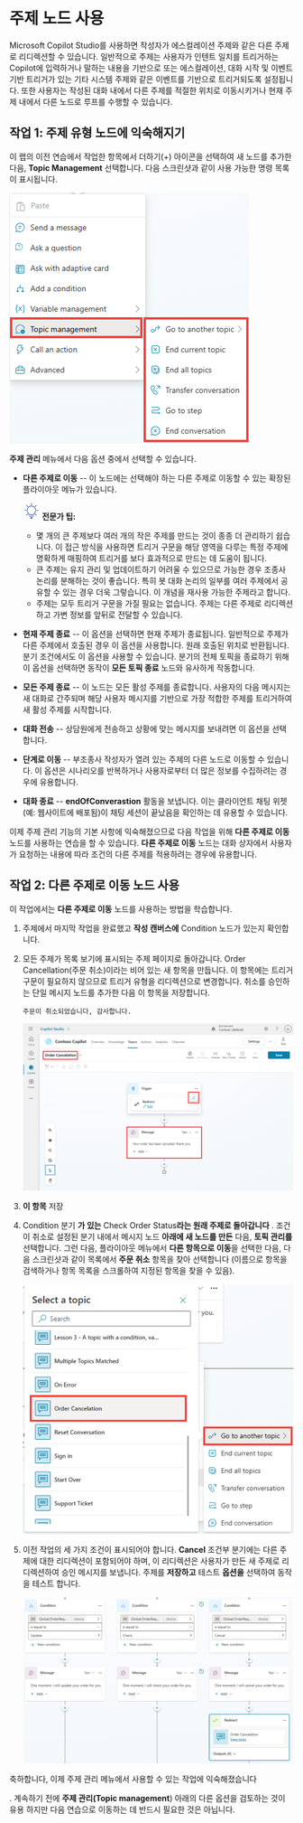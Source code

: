 # 주제 노드 사용

Microsoft Copilot Studio를 사용하면 작성자가 에스컬레이션 주제와 같은
다른 주제로 리디렉션할 수 있습니다. 일반적으로 주제는 사용자가 인텐트
일치를 트리거하는 Copilot에 입력하거나 말하는 내용을 기반으로 또는
에스컬레이션, 대화 시작 및 이벤트 기반 트리거가 있는 기타 시스템 주제와
같은 이벤트를 기반으로 트리거되도록 설정됩니다. 또한 사용자는 작성된
대화 내에서 다른 주제를 적절한 위치로 이동시키거나 현재 주제 내에서 다른
노드로 루프를 수행할 수 있습니다.

## 작업 1: 주제 유형 노드에 익숙해지기

이 랩의 이전 연습에서 작업한 항목에서 더하기(+) 아이콘을 선택하여 새
노드를 추가한 다음, **Topic Management** 선택합니다. 다음 스크린샷과 같이
사용 가능한 명령 목록이 표시됩니다.

<img src="./images/image31.png">


**주제 관리** 메뉴에서 다음 옵션 중에서 선택할 수 있습니다.

-   **다른 주제로 이동** -- 이 노드에는 선택해야 하는 다른 주제로 이동할
    수 있는 확장된 플라이아웃 메뉴가 있습니다.

    <img src="./images/image4.svg" width="30"> **전문가 팁:** 
    
    - 몇 개의 큰 주제보다 여러 개의 작은 주제를 만드는 것이 종종 더 관리하기 쉽습니다. 이 접근 방식을 사용하면 트리거 구문을 해당 영역을 다루는 특정 주제에 명확하게 매핑하여 트리거를 보다 효과적으로 만드는 데 도움이 됩니다.
    - 큰 주제는 유지 관리 및 업데이트하기 어려울 수 있으므로 가능한 경우 조종사 논리를 분해하는 것이 좋습니다. 특히 봇 대화 논리의 일부를 여러 주제에서 공유할 수 있는 경우 더욱 그렇습니다. 이 개념을 재사용 가능한 주제라고 합니다.
    - 주제는 모두 트리거 구문을 가질 필요는 없습니다. 주제는 다른 주제로 리디렉션하고 가변 정보를 앞뒤로 전달할 수 있습니다.

-   **현재 주제 종료** -- 이 옵션을 선택하면 현재 주제가 종료됩니다.
    일반적으로 주제가 다른 주제에서 호출된 경우 이 옵션을 사용합니다.
    원래 호출된 위치로 반환됩니다. 분기 조건에서도 이 옵션을 사용할 수
    있습니다. 분기의 전체 토픽을 종료하기 위해 이 옵션을 선택하면 동작이
    **모든 토픽 종료** 노드와 유사하게 작동합니다.

-   **모든 주제 종료** -- 이 노드는 모든 활성 주제를 종료합니다.
    사용자의 다음 메시지는 새 대화로 간주되며 해당 사용자 메시지를
    기반으로 가장 적합한 주제를 트리거하여 새 활성 주제를 시작합니다.

-   **대화 전송** -- 상담원에게 전송하고 상황에 맞는 메시지를 보내려면
    이 옵션을 선택합니다.

-   **단계로 이동** -- 부조종사 작성자가 열려 있는 주제의 다른 노드로
    이동할 수 있습니다. 이 옵션은 시나리오를 반복하거나 사용자로부터 더
    많은 정보를 수집하려는 경우에 유용합니다.

-   **대화 종료** -- **endOfConverastion** 활동을 보냅니다. 이는
    클라이언트 채팅 위젯(예: 웹사이트에 배포됨)이 채팅 세션이 끝났음을
    확인하는 데 유용할 수 있습니다.

이제 주제 관리 기능의 기본 사항에 익숙해졌으므로 다음 작업을 위해 **다른
주제로 이동** 노드를 사용하는 연습을 할 수 있습니다. **다른 주제로
이동** 노드는 대화 상자에서 사용자가 요청하는 내용에 따라 조건의 다른
주제를 적용하려는 경우에 유용합니다.

## 작업 2: 다른 주제로 이동 노드 사용

이 작업에서는 **다른 주제로 이동** 노드를 사용하는 방법을 학습합니다.

1.  주제에서 마지막 작업을 완료했고 **작성 캔버스에** Condition 노드가
    있는지 확인합니다.

2.  모든 주제가 목록 보기에 표시되는 주제 페이지로 돌아갑니다. Order
    Cancellation(주문 취소)이라는 비어 있는 새 항목을 만듭니다. 이
    항목에는 트리거 구문이 필요하지 않으므로 트리거 유형을 리디렉션으로
    변경합니다. 취소를 승인하는 단일 메시지 노드를 추가한 다음 이 항목을
    저장합니다.

    ```
    주문이 취소되었습니다, 감사합니다.
    ```

    <img src="./images/image32.png">

3.  **이 항목** 저장

4.  Condition 분기 **가 있는** Check Order Status**라는 원래 주제로
    돌아갑니다** . 조건이 취소로 설정된 분기 내에서 메시지 노드 **아래에
    새 노드를 만든** 다음, **토픽 관리를** 선택합니다. 그런 다음,
    플라이아웃 메뉴에서 **다른 항목으로 이동**을 선택한 다음, 다음
    스크린샷과 같이 목록에서 **주문 취소** 항목을 찾아 선택합니다
    (이름으로 항목을 검색하거나 항목 목록을 스크롤하여 지정된 항목을
    찾을 수 있음).

    <img src="./images/image33.png">

6.  이전 작업의 세 가지 조건이 표시되어야 합니다. **Cancel** 조건부
    분기에는 다른 주제에 대한 리디렉션이 포함되어야 하며, 이 리디렉션은
    사용자가 만든 새 주제로 리디렉션하여 승인 메시지를 보냅니다. 주제를
    **저장하고** 테스트 **옵션을** 선택하여 동작을 테스트 합니다.

    <img src="./images/image34.png">
    
축하합니다, 이제 주제 관리 메뉴에서 사용할 수 있는 작업에 익숙해졌습니다

. 계속하기 전에 **주제 관리(Topic management**) 아래의 다른 옵션을 검토하는 것이 유용 하지만 다음 연습으로 이동하는 데 반드시 필요한 것은 아닙니다.
